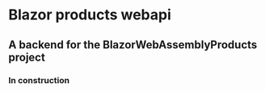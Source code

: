 # Blazor products webapi

## A backend for the BlazorWebAssemblyProducts project

### In construction
